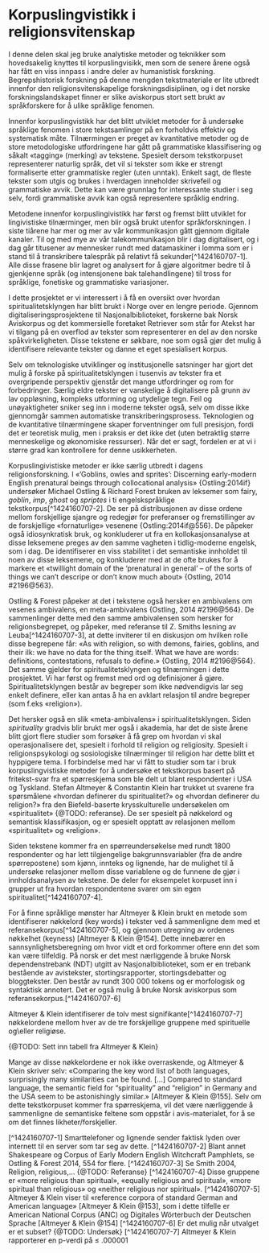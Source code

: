 # Korpuslingvistikk i religionsvitenskap

I denne delen skal jeg bruke analytiske metoder og teknikker som hovedsakelig knyttes til korpuslingvisikk, men som de senere årene også har fått en viss innpass i andre deler av humanistisk forskning. Begrepshistorisk forskning på denne mengden tekstmateriale er lite utbredt innenfor den religionsvitenskapelige forskningsdisiplinen, og i det norske forskningslandskapet finner er slike aviskorpus stort sett brukt av språkforskere for å ulike språklige fenomen.

Innenfor korpuslingvistikk har det blitt utviklet metoder for å undersøke språklige fenomen i store tekstsamlinger på en forholdvis effektiv og systematisk måte. Tilnærmingen er preget av kvantitative metoder og de store metodologiske utfordringene har gått på grammatiske klassifisering og såkalt «tagging» (merking) av tekstene. Spesielt dersom tekstkorpuset representerer naturlig språk, det vil si tekster som ikke er strengt formaliserte etter grammatiske regler (uten unntak). Enkelt sagt, de fleste tekster som utgis og brukes i hverdagen inneholder skrivefeil og grammatiske avvik. Dette kan være grunnlag for interessante studier i seg selv, fordi grammatiske avvik kan også representere språklig endring.

Metodene innenfor korpuslingivistikk har først og fremst blitt utviklet for lingivistiske tilnærminger, men blir også brukt utenfor språkforskningen. I siste tiårene har mer og mer av vår kommunikasjon gått gjennom digitale kanaler. Til og med mye av vår talekommunikasjon blir i dag digitalisert, og i dag går titusener av mennesker rundt med datamaskiner i lomma som er i stand til å transkribere talespråk på relativt få sekunder[^1424160707-1]. Alle disse frasene blir lagret og analysert for å gjøre algoritmer bedre til å gjenkjenne språk (og intensjonene bak talehandlingene) til tross for språklige, fonetiske og grammatiske variasjoner.

I dette prosjektet er vi interessert i å få en oversikt over hvordan spiritualitetsklyngen har blitt brukt i Norge over en lengre periode. Gjennom digitaliseringsprosjektene til Nasjonalbiblioteket, forskerne bak Norsk Aviskorpus og det kommersielle foretaket Retriever som står for Atekst har vi tilgang på en overflod av tekster som representerer en del av den norske spåkvirkeligheten. Disse tekstene er søkbare, noe som også gjør det mulig å identifisere relevante tekster og danne et eget spesialisert korpus.

Selv om teknologiske utviklinger og institusjonelle satsninger har gjort det mulig å forske på spiritualitetsklyngen i tusenvis av tekster fra et overgripende perspektiv gjenstår det mange utfordringer og rom for forbedringer. Særlig eldre tekster er vanskelige å digitalisere på grunn av lav oppløsning, kompleks utforming og utydelige tegn. Feil og unøyaktigheter sniker seg inn i moderne tekster også, selv om disse ikke gjennomgår sammen automatiske transkriberingsprosess. Teknologien og de kvantitative tilnærmingene skaper forventninger om full presisjon, fordi det er teoretisk mulig, men i praksis er det ikke det (uten betraktlig større menneskelige og økonomiske ressurser). Når det er sagt, fordelen er at vi i større grad kan kontrollere for denne usikkerheten.

Korpuslingivistiske metoder er ikke særlig utbredt i dagens religionsforskning. I «’Goblins, owles and sprites’: Discerning early-modern English prenatural beings through collocational analysis» {Ostling:2014if} undersøker Michael Ostling & Richard Forest bruken av leksemer som fairy, *goblin*, *imp*, *ghost* og *spriptes* i ti engelskspråklige tekstkorpus[^1424160707-2]. De ser på distribusjonen av disse ordene mellom forskjellige sjangre og redegjør for preferanser og fremstillinger av de forskjellige «fornaturlige» vesenene {Ostling:2014if@556}. De påpeker også idiosynkratisk bruk, og konkluderer ut fra en kollokasjonsanalyse at disse leksemene preges av den samme vagheten i tidlig-moderne engelsk, som i dag. De identifiserer en viss stabilitet i det semantiske innholdet til noen av disse leksemene, og konkluderer med at de ofte brukes for å markere et «twillight domain of the ‘prenatural in general’ – of the sorts of things we can’t descripe or don’t know much about» {Ostling, 2014 #2196@563}.

Ostling & Forest påpeker at det i tekstene også hersker en ambivalens om vesenes ambivalens, en meta-ambivalens {Ostling, 2014 #2196@564}. De sammenlinger dette med den samme ambivalensen som hersker for religionsbegrepet, og påpeker, med referanse til Z. Smiths lesning av Leuba[^1424160707-3], at dette inviterer til en diskusjon om hvilken rolle disse begrepene får: «As with religion, so with demons, fairies, goblins, and their ilk: we have no data for the thing itself. What we have are words: definitions, contestations, refusals to define.» {Ostling, 2014 #2196@564}. Det samme gjelder for spiritualitetsklyngen og tilnærmingen i dette prosjektet. Vi har først og fremst med ord og definisjoner å gjøre. Spiritualitetsklyngen består av begreper som ikke nødvendigvis lar seg enkelt definere, eller kan antas å ha en avklart relasjon til andre begreper (som f.eks «religion»).

Det hersker også en slik «meta-ambivalens» i spiritualitetsklyngen. Siden *spirituality* gradvis blir brukt mer også i akademia, har det de siste årene blitt gjort flere studier som forsøker å få grep om hvordan vi skal operasjonalisere det, spesielt i forhold til religion og religiosity. Spesielt i religionspsykologi og sosiologiske tilnærminger til religion har dette blitt et hyppigere tema. I forbindelse med har vi fått to studier som tar i bruk korpuslingvistiske metoder for å undersøke et tekstkorpus basert på fritekst-svar fra et spørreskjema som ble delt ut blant respondenter i USA og Tyskland. Stefan Altmeyer & Constantin Klein har trukket ut svarene fra spørsmålene «hvordan definerer du spiritualitet?» og «hvordan definerer du religion?» fra den Biefeld-baserte krysskulturelle undersøkelen om «spiritualitet» {@TODO: referanse}. De ser spesielt på nøkkelord og semantisk klassifikasjon, og er spesielt opptatt av relasjonen mellom «spiritualitet» og «religion».

Siden tekstene kommer fra en spørreundersøkelse med rundt 1800 respondenter og har lett tilgjengelige bakgrunnsvariabler (fra de andre spørrepostene) som kjønn, innteks og lignende, har de mulighet til å undersøke relasjoner mellom disse variablene og de funnene de gjør i innholdsanalysen av tekstene. De deler for eksempelet korpuset inn i grupper ut fra hvordan respondentene svarer om sin egen spiritualitet[^1424160707-4].

For å finne språklige mønster har Altmeyer & Klein brukt en metode som identifiserer nøkkelord (key words) i tekster ved å sammenligne dem med et referansekorpus[^1424160707-5], og gjennom utregning av ordenes nøkkelhet (keyness) [Altmeyer & Klein @154]. Dette innebærer en sannsynlighetsberegning om hvor vidt et ord forkommer oftere enn det som kan være tilfeldig. På norsk er det mest nærliggende å bruke Norsk dependenstrebank (NDT) utgitt av Nasjonalbiblioteket, som er en trebank bestående av avistekster, stortingsrapporter, stortingsdebatter og bloggtekster. Den består av rundt 300 000 tokens og er morfologisk og syntaktisk annotert. Det er også mulig å bruke Norsk aviskorpus som referansekorpus.[^1424160707-6]

Altmeyer & Klein identifiserer de tolv mest signifikante[^1424160707-7] nøkkelordene mellom hver av de tre forskjellige gruppene med spirituelle og\eller religiøse.

{@TODO: Sett inn tabell fra Altmeyer & Klein}

Mange av disse nøkkelordene er nok ikke overraskende, og Altmeyer & Klein skriver selv: «Comparing the key word list of both languages, surprisingly many similarities can be found. […] Compared to standard language, the semantic field for “spirituality” and “religion” in Germany and the USA seem to be astonishingly similar.» [Altmeyer & Klein @155]. Selv om dette tekstkorpuset kommer fra spørreskjema, vil det være nærliggende å sammenligne de semantiske feltene som oppstår i avis-materialet, for å se om det finnes likheter/forskjeller.


[^1424160707-1] Smarttelefoner og lignende sender faktisk lyden over internett til en server som tar seg av dette.
[^1424160707-2] Blant annet Shakespeare og Corpus of Early Modern English Witchcraft Pamphlets, se Ostling & Forest 2014, 554 for flere.
[^1424160707-3] Se Smith 2004, Religion, religious,… {@TODO: Referanse}
[^1424160707-4] Disse gruppene er «more religious than spiritual», «equally religious and spiritual», «more spiritual than religious» og «neither religious nor spiritual».
[^1424160707-5] Altmeyer & Klein viser til «reference corpora of standard German and American language» [Altmeyer & Klein @153], som i dette tilfelle er American National Corpus (ANC) og Digitales Wörterbuch der Deutschen Sprache [Altmeyer & Klein @154]
[^1424160707-6] Er det mulig når utvalget er et subset? {@TODO: Undersøk}
[^1424160707-7] Altmeyer & Klein rapporterer en p-verdi på ≤ .000001
